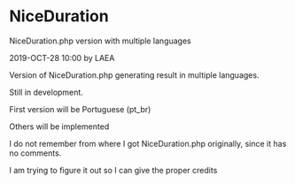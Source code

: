 # NiceDuration
NiceDuration.php version with multiple languages

2019-OCT-28 10:00 by LAEA

Version of NiceDuration.php generating result in multiple languages.

Still in development.

First version will be Portuguese (pt_br)

Others will be implemented

I do not remember from where I got NiceDuration.php originally, since it has no comments.

I am trying to figure it out so I can give the proper credits
